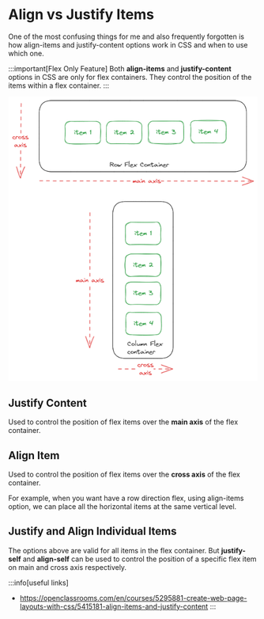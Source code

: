 # Align vs Justify Items

One of the most confusing things for me and also frequently forgotten is
how align-items and justify-content options work in CSS and when to use which one.

:::important[Flex Only Feature]
Both **align-items** and **justify-content** options in CSS are only for flex containers.
They control the position of the items within a flex container.
:::

![Flex Axis](../.././static/img/flex-main-cross-axis.excalidraw.png)

## Justify Content

Used to control the position of flex items over the **main axis** of the flex container.

## Align Item

Used to control the position of flex items over the **cross axis** of the flex container.

For example, when you want have a row direction flex, using align-items option, we can place all the horizontal items at the same vertical level.

## Justify and Align Individual Items

The options above are valid for all items in the flex container.
But **justify-self** and **align-self** can be used to control the position of a specific
flex item on main and cross axis respectively.

:::info[useful links]

-   https://openclassrooms.com/en/courses/5295881-create-web-page-layouts-with-css/5415181-align-items-and-justify-content
    :::
